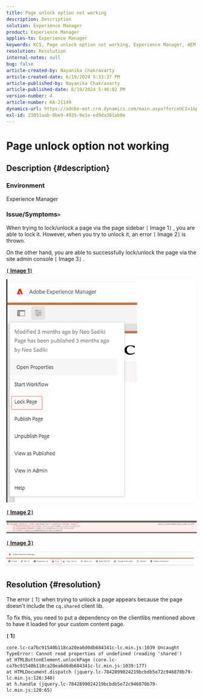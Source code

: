 ```yaml
---
title: Page unlock option not working
description: Description
solution: Experience Manager
product: Experience Manager
applies-to: Experience Manager
keywords: KCS, Page unlock option not working, Experience Manager, AEM
resolution: Resolution
internal-notes: null
bug: false
article-created-by: Nayanika Chakravarty
article-created-date: 6/19/2024 5:33:37 PM
article-published-by: Nayanika Chakravarty
article-published-date: 6/19/2024 5:46:02 PM
version-number: 4
article-number: KA-21149
dynamics-url: https://adobe-ent.crm.dynamics.com/main.aspx?forceUCI=1&pagetype=entityrecord&etn=knowledgearticle&id=fd8c6d0c-622e-ef11-840a-000d3a37b1e1
exl-id: 23051aab-0be9-4935-9e1e-ed9da381ab0e
---
```

# Page unlock option not working

## Description {#description}


### Environment

Experience Manager

### Issue/Symptoms`>` 

When trying to lock/unlock a page via the page sidebar `[` Image 1`]` , you are able to lock it. However, when you try to unlock it, an error `[` Image 2`]`  is thrown.

On the other hand, you are able to successfully lock/unlock the page via the site admin console `[` Image 3`]` .

<u><b>`[` Image 1`]` </b></u>

![](assets/___028d6d0c-622e-ef11-840a-000d3a37b1e1___.png)

<u><b>`[` Image 2`]` </b></u>

![](assets/___058d6d0c-622e-ef11-840a-000d3a37b1e1___.png)

<u><b>`[` Image 3`]` </b></u>

![](assets/___088d6d0c-622e-ef11-840a-000d3a37b1e1___.png)


## Resolution {#resolution}


The error `[` 1`]`  when trying to unlock a page appears because the page doesn't include the `cq.shared` client lib.

To fix this, you need to put a dependency on the clientlibs mentioned above to have it loaded for your custom content page.

<b>`[` 1`]` </b>


```
core.lc-ca7bc91540b118ca20ea6d0db684341c-lc.min.js:1039 Uncaught TypeError: Cannot read properties of undefined (reading 'shared') 
at HTMLButtonElement.unlockPage (core.lc-ca7bc91540b118ca20ea6d0db684341c-lc.min.js:1039:177) 
at HTMLDocument.dispatch (jquery.lc-7842899024219bcbdb5e72c946870b79-lc.min.js:126:340) 
at h.handle (jquery.lc-7842899024219bcbdb5e72c946870b79-lc.min.js:120:65)
```
